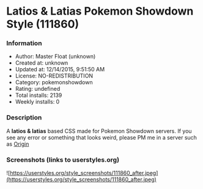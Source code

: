 # Latios & Latias Pokemon Showdown Style (111860)

### Information
- Author: Master Float (unknown)
- Created at: unknown
- Updated at: 12/14/2015, 9:51:50 AM
- License: NO-REDISTRIBUTION
- Category: pokemonshowdown
- Rating: undefined
- Total installs: 2139
- Weekly installs: 0


### Description
A <b>latios & latias</b> based CSS made for Pokemon Showdown servers.
If you see any error or something that looks weird, please PM me in a server such as <a href="http://origin.psim.us/">Origin</a>


### Screenshots (links to userstyles.org)
![https://userstyles.org/style_screenshots/111860_after.jpeg](https://userstyles.org/style_screenshots/111860_after.jpeg)



